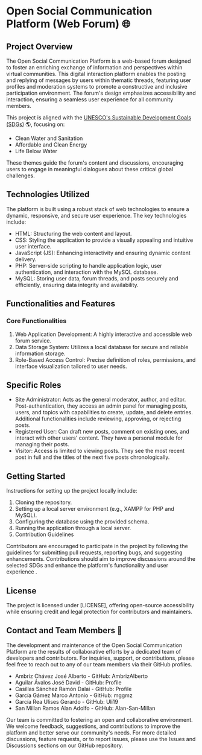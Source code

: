 # Open Social Communication Platform (Web Forum) :globe_with_meridians:

## Project Overview
The Open Social Communication Platform is a web-based forum designed to foster an enriching exchange of information and perspectives within virtual communities. This digital interaction platform enables the posting and replying of messages by users within thematic threads, featuring user profiles and moderation systems to promote a constructive and inclusive participation environment. The forum's design emphasizes accessibility and interaction, ensuring a seamless user experience for all community members.

This project is aligned with the [UNESCO's Sustainable Development Goals (SDGs)](https://es.unesco.org/sdgs) :earth_americas:, focusing on:

- Clean Water and Sanitation
- Affordable and Clean Energy
- Life Below Water

These themes guide the forum's content and discussions, encouraging users to engage in meaningful dialogues about these critical global challenges.

## Technologies Utilized
The platform is built using a robust stack of web technologies to ensure a dynamic, responsive, and secure user experience. The key technologies include:

- HTML: Structuring the web content and layout.
- CSS: Styling the application to provide a visually appealing and intuitive user interface.
- JavaScript (JS): Enhancing interactivity and ensuring dynamic content delivery.
- PHP: Server-side scripting to handle application logic, user authentication, and interaction with the MySQL database.
- MySQL: Storing user data, forum threads, and posts securely and efficiently, ensuring data integrity and availability.

## Functionalities and Features

### Core Functionalities
1. Web Application Development: A highly interactive and accessible web forum service.
1. Data Storage System: Utilizes a local database for secure and reliable information storage.
1. Role-Based Access Control: Precise definition of roles, permissions, and interface visualization tailored to user needs.

## Specific Roles
- Site Administrator: Acts as the general moderator, author, and editor. Post-authentication, they access an admin panel for managing posts, users, and topics with capabilities to create, update, and delete entries. Additional functionalities include reviewing, approving, or rejecting posts.
- Registered User: Can draft new posts, comment on existing ones, and interact with other users' content. They have a personal module for managing their posts.
- Visitor: Access is limited to viewing posts. They see the most recent post in full and the titles of the next five posts chronologically.

## Getting Started

Instructions for setting up the project locally include:

1. Cloning the repository.
1. Setting up a local server environment (e.g., XAMPP for PHP and MySQL).
1. Configuring the database using the provided schema.
1. Running the application through a local server.
1. Contribution Guidelines

Contributors are encouraged to participate in the project by following the guidelines for submitting pull requests, reporting bugs, and suggesting enhancements. Contributions should aim to improve discussions around the selected SDGs and enhance the platform's functionality and user experience .

## License

The project is licensed under [LICENSE], offering open-source accessibility while ensuring credit and legal protection for contributors and maintainers.

## Contact and Team Members :busts_in_silhouette:

The development and maintenance of the Open Social Communication Platform are the results of collaborative efforts by a dedicated team of developers and contributors. For inquiries, support, or contributions, please feel free to reach out to any of our team members via their GitHub profiles.

- Ambriz Chávez José Alberto - GitHub: AmbrizAlberto
- Aguilar Ávalos José David - GitHub: Profile
- Casillas Sánchez Ramón Dalai - GitHub: Profile
- García Gámez Marco Antonio - GitHub: mggmz
- García Rea Ulises Gerardo - GitHub: Uli19
- San Millan Ramos Alan Adolfo - GitHub: Alan-San-Millan

Our team is committed to fostering an open and collaborative environment. We welcome feedback, suggestions, and contributions to improve the platform and better serve our community's needs. For more detailed discussions, feature requests, or to report issues, please use the Issues and Discussions sections on our GitHub repository.


